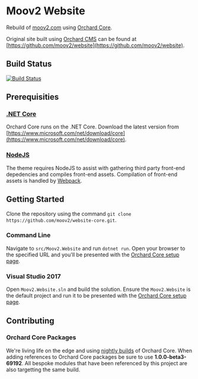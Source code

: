 # Moov2 Website

Rebuild of [moov2.com](https://moov2.com) using [Orchard Core](https://github.com/OrchardCMS/OrchardCore).

Original site built using [Orchard CMS](https://github.com/OrchardCMS/Orchard) can be found at [https://github.com/moov2/website](https://github.com/moov2/website).

## Build Status

[![Build Status](https://secure.travis-ci.org/moov2/website-core.png?branch=master)](http://travis-ci.org/moov2/website-core)

## Prerequisities

### [.NET Core](https://docs.microsoft.com/en-us/dotnet/core/)

Orchard Core runs on the .NET Core. Download the latest version from [https://www.microsoft.com/net/download/core](https://www.microsoft.com/net/download/core).

### [NodeJS](https://nodejs.org/en/)

The theme requires NodeJS to assist with gathering third party front-end depedencies and compiles front-end assets. Compilation of front-end assets is handled by [Webpack](https://webpack.js.org/).

## Getting Started

Clone the repository using the command `git clone https://github.com/moov2/website-core.git`.

### Command Line

Navigate to `src/Moov2.Website` and run `dotnet run`. Open your browser to the specified URL and you'll be presented with the [Orchard Core setup page](https://orchardcore.readthedocs.io/en/dev/docs/getting-started/README/#setup-your-application).

### Visual Studio 2017

Open `Moov2.Website.sln` and build the solution. Ensure the `Moov2.Website` is the default project and run it to be presented with the [Orchard Core setup page](https://orchardcore.readthedocs.io/en/dev/docs/getting-started/README/#setup-your-application).

## Contributing

### Orchard Core Packages

We're living life on the edge and using [nightly builds](https://myget.org/feed/orchardcore-preview/package/nuget/OrchardCore.Application.Cms.Targets) of Orchard Core. When adding references to Orchard Core packages be sure to use **1.0.0-beta3-69192**. All bespoke modules that have been referenced by this project are also targetting the same build.
